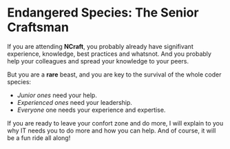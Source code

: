 # Endangered Species: The Senior Craftsman

If you are attending **NCraft**, you probably already have signifivant experience, knowledge, best practices and whatsnot.
And you probably help your colleagues and spread your knowledge to your peers. 

But you are a **rare** beast, and you are key to the survival of the whole coder species:
* _Junior ones_ need your help.
* _Experienced ones_ need your leadership.
* _Everyone_ one needs your experience and expertise.

If you are ready to leave your confort zone and do more,
I will explain to you why IT needs you to do more and how you can help.
And of course, it will be a fun ride all along!
